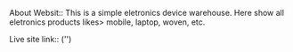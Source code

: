 About Websit::
This is a simple eletronics device warehouse.
Here show all eletronics products likes> mobile, laptop, woven, etc.

Live site link:: ('')